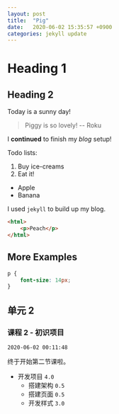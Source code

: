 ```yaml
---
layout: post
title:  "Pig"
date:   2020-06-02 15:35:57 +0900
categories: jekyll update
---
```

# Heading 1

## Heading 2

Today is a sunny day!

> Piggy is so lovely!
> -- Roku

I **continued** to finish my *blog* setup!

Todo lists:

1. Buy ice-creams
2. Eat it!

- Apple
- Banana

I used `jekyll` to build up my blog.

```html
<html>
    <p>Peach</p>
</html>
```

## More Examples



```css
p {
    font-size: 14px;
}
```



## 单元 2

### 课程 2 - 初识项目

`2020-06-02 00:11:48`

终于开始第二节课啦。

- 开发项目 `4.0`
    - 搭建架构 `0.5`
    - 搭建页面 `0.5`
    - 开发样式 `3.0`


